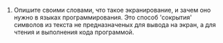 1. Опишите своими словами, что такое экранирование, и зачем оно нужно в языках программирования.
	Это способ 'сокрытия' символов из текста не предназначеных для вывода на экран, а для
	чтения и выполнения кода программой.